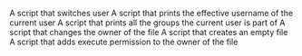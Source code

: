 A script that switches user
A script that prints the effective username of the current user
A script that prints all the groups the current user is part of
A script that changes the owner of the file
A script that creates an empty file
A script that  adds execute permission to the owner of the file
